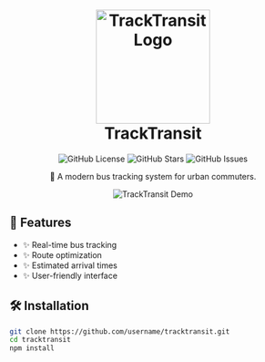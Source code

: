 <!-- Title -->
<h1 align="center">
  <img alt="TrackTransit Logo" src="logo.png" width="200">
  <br>
  TrackTransit
</h1>

<!-- Badges (Optional) -->
<p align="center">
  <img alt="GitHub License" src="https://img.shields.io/github/license/username/tracktransit">
  <img alt="GitHub Stars" src="https://img.shields.io/github/stars/username/tracktransit">
  <img alt="GitHub Issues" src="https://img.shields.io/github/issues/username/tracktransit">
</p>

<!-- Description -->
<p align="center">🚌 A modern bus tracking system for urban commuters.</p>

<!-- Demo -->
<p align="center">
  <img alt="TrackTransit Demo" src="demo.gif">
</p>

<!-- Features -->
## 🚀 Features

- ✨ Real-time bus tracking
- ✨ Route optimization
- ✨ Estimated arrival times
- ✨ User-friendly interface

<!-- Installation -->
## 🛠️ Installation

```bash
git clone https://github.com/username/tracktransit.git
cd tracktransit
npm install
